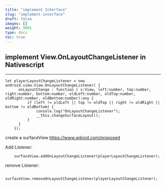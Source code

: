 ```yaml
---
title: "implement Interface"
slug: "implement-interface"
draft: false
images: []
weight: 9991
type: docs
toc: true
---
```


## implement View.OnLayoutChangeListener in Nativescript
----------

    let playerLayoutChangeListener = new android.view.View.OnLayoutChangeListener( {
          onLayoutChange : function ( v:View, left:number, top:number, right:number, bottom:number, oldLeft:number, oldTop:number, oldRight:number, oldBottom:number):any {
              if (left != oldLeft || top != oldTop || right != oldRight || bottom != oldBottom) {
                  console.log("OnLayoutChangeListener");
                  __this.changeSurfaceLayout();
              }
          }
        });

   create a surfaceView https://www.wikiod.com/proposed

Add Listener:

        surfaceView.addOnLayoutChangeListener(playerLayoutChangeListener);
 remove Listener:

        surfaceView.removeOnLayoutChangeListener(playerLayoutChangeListener);



  [1]: https://www.wikiod.com/proposed

